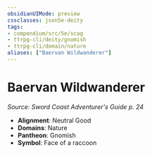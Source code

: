 ```yaml
---
obsidianUIMode: preview
cssclasses: json5e-deity
tags:
- compendium/src/5e/scag
- ttrpg-cli/deity/gnomish
- ttrpg-cli/domain/nature
aliases: ["Baervan Wildwanderer"]
---
```

# Baervan Wildwanderer
*Source: Sword Coast Adventurer's Guide p. 24* 

- **Alignment**: Neutral Good
- **Domains**: Nature
- **Pantheon**: Gnomish
- **Symbol**: Face of a raccoon